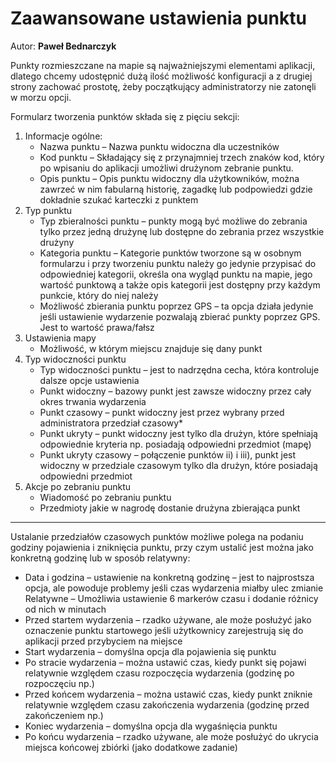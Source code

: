 # Zaawansowane ustawienia punktu
Autor: **Paweł Bednarczyk**

Punkty rozmieszczane na mapie są najważniejszymi elementami aplikacji, dlatego chcemy udostępnić dużą ilość możliwość konfiguracji a z drugiej strony zachować prostotę, żeby początkujący administratorzy nie zatonęli w morzu opcji.

Formularz tworzenia punktów składa się z pięciu sekcji:
1. Informacje ogólne:
   - Nazwa punktu – Nazwa punktu widoczna dla uczestników 
   - Kod punktu – Składający się z przynajmniej trzech znaków kod, który po wpisaniu do aplikacji umożliwi drużynom zebranie punktu. 
   - Opis punktu – Opis punktu widoczny dla użytkowników, można zawrzeć w nim fabularną historię, zagadkę lub podpowiedzi gdzie dokładnie szukać karteczki z punktem
2. Typ punktu
   - Typ zbieralności punktu – punkty mogą być możliwe do zebrania tylko przez jedną drużynę lub dostępne do zebrania przez wszystkie drużyny
   - Kategoria punktu – Kategorie punktów tworzone są w osobnym formularzu i przy tworzeniu punktu należy go jedynie przypisać do odpowiedniej kategorii, określa ona wygląd punktu na mapie, jego wartość punktową a także opis kategorii jest dostępny przy każdym punkcie, który do niej należy
   - Możliwość zbierania punktu poprzez GPS – ta opcja działa jedynie jeśli ustawienie wydarzenie pozwalają zbierać punkty poprzez GPS. Jest to wartość prawa/fałsz
3. Ustawienia mapy
   - Możliwość, w którym miejscu znajduje się dany punkt
4. Typ widoczności punktu
   - Typ widoczności punktu – jest to nadrzędna cecha, która kontroluje dalsze opcje ustawienia
   - Punkt widoczny – bazowy punkt jest zawsze widoczny przez cały okres trwania wydarzenia
   - Punkt czasowy – punkt widoczny jest przez wybrany przed administratora przedział czasowy*
   - Punkt ukryty – punkt widoczny jest tylko dla drużyn, które spełniają odpowiednie kryteria np. posiadają odpowiedni przedmiot (mapę)
   - Punkt ukryty czasowy – połączenie punktów ii) i iii), punkt jest widoczny w przedziale czasowym tylko dla drużyn, które posiadają odpowiedni przedmiot
5. Akcje po zebraniu punktu
   - Wiadomość po zebraniu punktu
   - Przedmioty jakie w nagrodę dostanie drużyna zbierająca punkt

-------------------

Ustalanie przedziałów czasowych punktów możliwe polega na podaniu godziny pojawienia i zniknięcia punktu, przy czym ustalić jest można jako konkretną godzinę lub w sposób relatywny:
   - Data i godzina – ustawienie na konkretną godzinę – jest to najprostsza opcja, ale powoduje problemy jeśli czas wydarzenia miałby ulec zmianie
   Relatywne – Umożliwia ustawienie 6 markerów czasu i dodanie różnicy od nich w minutach
   - Przed startem wydarzenia – rzadko używane, ale może posłużyć jako oznaczenie punktu startowego jeśli użytkownicy zarejestrują się do aplikacji przed przybyciem na miejsce
   - Start wydarzenia – domyślna opcja dla pojawienia się punktu
   - Po stracie wydarzenia – można ustawić czas, kiedy punkt się pojawi relatywnie względem czasu rozpoczęcia wydarzenia (godzinę po rozpoczęciu np.)
   - Przed końcem wydarzenia – można ustawić czas, kiedy punkt zniknie relatywnie względem czasu zakończenia wydarzenia (godzinę przed zakończeniem np.)
   - Koniec wydarzenia – domyślna opcja dla wygaśnięcia punktu
   - Po końcu wydarzenia – rzadko używane, ale może posłużyć do ukrycia miejsca końcowej zbiórki (jako dodatkowe zadanie)
